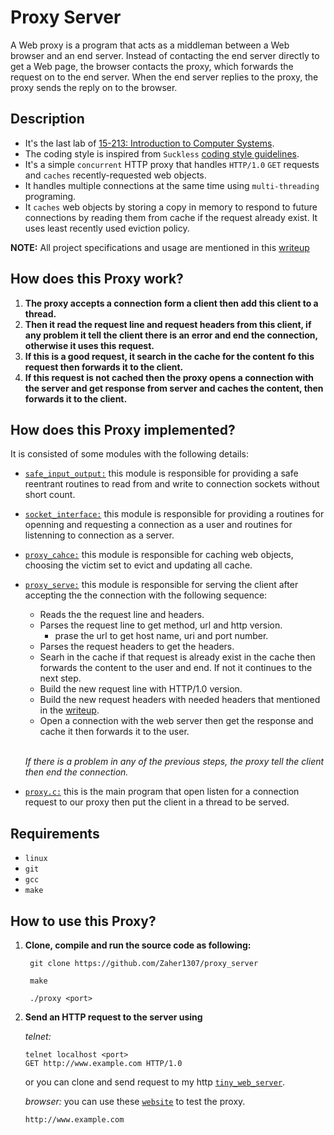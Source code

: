 Proxy Server<a name="TOP"></a>
=============================
A Web proxy is a program that acts as a middleman between a Web browser and an 
end server. Instead of contacting the end server directly to get a Web page, 
the browser contacts the proxy, which forwards the request on to the end server. 
When the end server replies to the proxy, the proxy sends the reply on to the 
browser.

## Description
- It's the last lab of [15-213: Introduction to Computer Systems](https://www.cs.cmu.edu/afs/cs.cmu.edu/academic/class/15213-f15/www/schedule.html).
- The coding style is inspired from `Suckless` [coding style guidelines](https://suckless.org/coding_style/).
- It's a simple `concurrent` HTTP proxy that handles `HTTP/1.0` `GET` requests and 
  `caches` recently-requested web objects.
- It handles multiple connections at the same time using `multi-threading` 
  programing.
- It `caches` web objects by storing a copy in memory to respond to future 
  connections by reading them from cache if the request already exist.
  It uses least recently used eviction policy.

**NOTE:** All project specifications and usage are mentioned in this
[writeup](https://github.com/Zaher1307/proxy_server/blob/master/proxylab.pdf)


## How does this Proxy work?
1) **The proxy accepts a connection form a client then add this client to a 
   thread.**
2) **Then it read the request line and request headers from this client, if any
   problem it tell the client there is an error and end the connection, 
   otherwise it uses this request.**
3) **If this is a good request, it search in the cache for the content fo this
   request then forwards it to the client.**
4) **If this request is not cached then the proxy opens a connection with the
   server and get response from server and caches the content, then forwards it
   to the client.**

## How does this Proxy implemented?
It is consisted of some modules with the following details:

- [`safe_input_output:`](https://github.com/Zaher1307/proxy_server/tree/master/src/safe_input_output)
  this module is responsible for providing a safe reentrant routines to read from and 
  write to connection sockets without short count.
- [`socket_interface:`](https://github.com/Zaher1307/proxy_server/tree/master/src/socket_interface)
  this module is responsible for providing a routines for openning and requesting
  a connection as a user and routines for listenning to connection as a server.
- [`proxy_cahce:`](https://github.com/Zaher1307/proxy_server/tree/master/src/proxy_cache)
  this module is responsible for caching web objects, choosing the victim set to 
  evict and updating all cache.
- [`proxy_serve:`](https://github.com/Zaher1307/proxy_server/tree/master/src/proxy_serve)
    this module is responsible for serving the client after accepting the
    the connection with the following sequence:


    - Reads the the request line and headers.
    - Parses the request line to get method, url and http version.
      - prase the url to get host name, uri and port number.
    - Parses the request headers to get the headers.
    - Searh in the cache if that request is already exist in the cache then
      forwards the content to the user and end. If not it continues to the next
      step.
    - Build the new request line with HTTP/1.0 version.
    - Build the new request headers with needed headers that mentioned in the
      [writeup](https://github.com/Zaher1307/proxy_server/blob/master/proxylab.pdf).
    - Open a connection with the web server then get the response and cache it
      then forwards it to the user.

    <br/>

    *If there is a problem in any of the previous steps, the proxy tell the 
    client then end the connection.*

- [`proxy.c:`](https://github.com/Zaher1307/proxy_server/blob/master/src/proxy.c)
  this is the main program that open listen for a connection request to our
  proxy then put the client in a thread to be served.

## Requirements
- `linux`
- `git`
- `gcc`
- `make`

## How to use this Proxy?
1) **Clone, compile and run the source code as following:**

     ``` 
      git clone https://github.com/Zaher1307/proxy_server
     ``` 

     ``` 
      make
     ``` 

     ``` 
      ./proxy <port>
     ``` 

2) **Send an HTTP request to the server using**

    *telnet:*

     ``` 
     telnet localhost <port>
     GET http://www.example.com HTTP/1.0
     ``` 

    or you can clone and send request to my http [`tiny_web_server`](https://github.com/Zaher1307/tiny_web_server).

    *browser:*
    you can use these [`website`](https://github.com/Zaher1307/proxy_server/blob/master/example_web_sites.txt)
    to test the proxy.
 
     ``` 
     http://www.example.com
     ``` 



